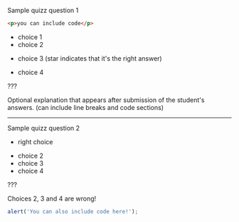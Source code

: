 Sample quizz question 1

```html
<p>you can include code</p>
```

- choice 1
- choice 2
* choice 3 (star indicates that it's the right answer)
- choice 4

???

Optional explanation that appears after submission of the student's answers.
(can include line breaks and code sections)

---

Sample quizz question 2

* right choice
- choice 2
- choice 3
- choice 4

???

Choices 2, 3 and 4 are wrong!

```js
alert('You can also include code here!');
```
